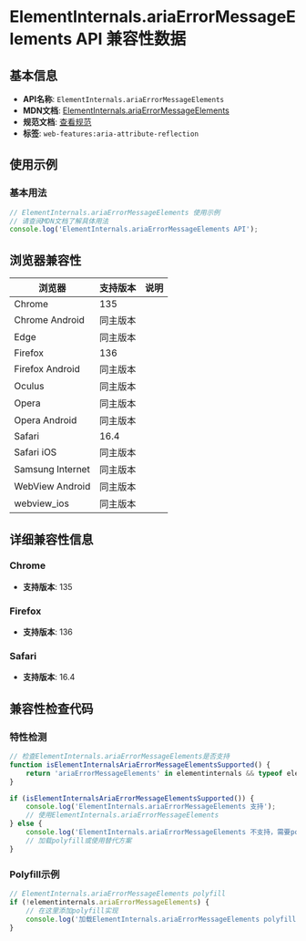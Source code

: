 # ElementInternals.ariaErrorMessageElements API 兼容性数据

## 基本信息

- **API名称**: `ElementInternals.ariaErrorMessageElements`
- **MDN文档**: [ElementInternals.ariaErrorMessageElements](https://developer.mozilla.org/docs/Web/API/ElementInternals/ariaErrorMessageElements)
- **规范文档**: [查看规范](https://w3c.github.io/aria/#dom-ariamixin-ariaerrormessageelements)
- **标签**: `web-features:aria-attribute-reflection`

## 使用示例

### 基本用法

```javascript
// ElementInternals.ariaErrorMessageElements 使用示例
// 请查阅MDN文档了解具体用法
console.log('ElementInternals.ariaErrorMessageElements API');
```

## 浏览器兼容性

| 浏览器 | 支持版本 | 说明 |
|--------|----------|------|
| Chrome | 135 |  |
| Chrome Android | 同主版本 |  |
| Edge | 同主版本 |  |
| Firefox | 136 |  |
| Firefox Android | 同主版本 |  |
| Oculus | 同主版本 |  |
| Opera | 同主版本 |  |
| Opera Android | 同主版本 |  |
| Safari | 16.4 |  |
| Safari iOS | 同主版本 |  |
| Samsung Internet | 同主版本 |  |
| WebView Android | 同主版本 |  |
| webview_ios | 同主版本 |  |

## 详细兼容性信息

### Chrome

- **支持版本**: 135

### Firefox

- **支持版本**: 136

### Safari

- **支持版本**: 16.4

## 兼容性检查代码

### 特性检测

```javascript
// 检查ElementInternals.ariaErrorMessageElements是否支持
function isElementInternalsAriaErrorMessageElementsSupported() {
    return 'ariaErrorMessageElements' in elementinternals && typeof elementinternals.ariaErrorMessageElements === 'function';
}

if (isElementInternalsAriaErrorMessageElementsSupported()) {
    console.log('ElementInternals.ariaErrorMessageElements 支持');
    // 使用ElementInternals.ariaErrorMessageElements
} else {
    console.log('ElementInternals.ariaErrorMessageElements 不支持，需要polyfill');
    // 加载polyfill或使用替代方案
}
```

### Polyfill示例

```javascript
// ElementInternals.ariaErrorMessageElements polyfill
if (!elementinternals.ariaErrorMessageElements) {
    // 在这里添加polyfill实现
    console.log('加载ElementInternals.ariaErrorMessageElements polyfill');
}
```

